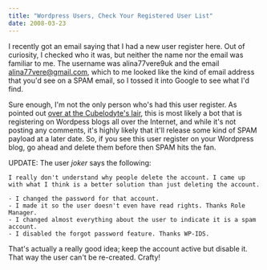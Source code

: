 ```yaml
---
title: "Wordpress Users, Check Your Registered User List"
date: 2008-03-23
---
```


I recently got an email saying that I had a new user register here. Out of curiosity, I checked who it was, but neither the name nor the email was familiar to me. The username was alina77vere9uk and the email alina77vere@gmail.com, which to me looked like the kind of email address that you'd see on a SPAM email, so I tossed it into Google to see what I'd find.

Sure enough, I'm not the only person who's had this user register. As pointed out <a href="http://cubelodyte.com/2008/03/21/another-slice-of-spam/">over at the Cubelodyte's lair</a>, this is most likely a bot that is registering on Wordpess blogs all over the Internet, and while it's not posting any comments, it's highly likely that it'll release some kind of SPAM payload at a later date. So, if you see this user register on your Wordpress blog, go ahead and delete them before then SPAM hits the fan.

UPDATE: The user *joker* says the following:

    I really don't understand why people delete the account. I came up with what I think is a better solution than just deleting the account.

    - I changed the password for that account.
    - I made it so the user doesn't even have read rights. Thanks Role Manager.
    - I changed almost everything about the user to indicate it is a spam account.
    - I disabled the forgot password feature. Thanks WP-IDS.

That's actually a really good idea; keep the account active but disable it. That way the user can't be re-created. Crafty!